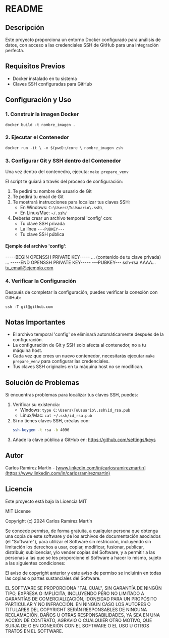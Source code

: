 # README

## Descripción
Este proyecto proporciona un entorno Docker configurado para análisis de datos, con acceso a las credenciales SSH de GitHub para una integración perfecta.

## Requisitos Previos
- Docker instalado en tu sistema
- Claves SSH configuradas para GitHub

## Configuración y Uso

### 1. Construir la imagen Docker
`docker build -t nombre_imagen .`

### 2. Ejecutar el Contenedor
`docker run -it \
-v $(pwd):/core \
nombre_imagen zsh`

### 3. Configurar Git y SSH dentro del Contenedor
Una vez dentro del contenedro, ejecuta:
`make prepare_venv`

El script te guiará a través del proceso de configuración:
1. Te pedirá tu nombre de usuario de Git
2. Te pedirá tu email de Git
3. Te mostrará instrucciones para localizar tus claves SSH:
   - En Windows: `C:\Users\TuUsuario\.ssh\`
   - En Linux/Mac: `~/.ssh/`
4. Deberás crear un archivo temporal 'config' con:
   - Tu clave SSH privada
   - La línea `---PUBKEY---`
   - Tu clave SSH pública

#### Ejemplo del archivo 'config':

-----BEGIN OPENSSH PRIVATE KEY-----
... (contenido de tu clave privada) ...
-----END OPENSSH PRIVATE KEY-----
---PUBKEY---
ssh-rsa AAAA... tu_email@ejemplo.com


### 4. Verificar la Configuración
Después de completar la configuración, puedes verificar la conexión con GitHub:

`ssh -T git@github.com`


## Notas Importantes
- El archivo temporal 'config' se eliminará automáticamente después de la configuración.
- La configuración de Git y SSH solo afecta al contenedor, no a tu máquina host.
- Cada vez que crees un nuevo contenedor, necesitarás ejecutar `make prepare_venv` para configurar las credenciales.
- Tus claves SSH originales en tu máquina host no se modifican.

## Solución de Problemas
Si encuentras problemas para localizar tus claves SSH, puedes:
1. Verificar su existencia:
   - Windows: `type C:\Users\TuUsuario\.ssh\id_rsa.pub`
   - Linux/Mac: `cat ~/.ssh/id_rsa.pub`
2. Si no tienes claves SSH, créalas con:
   ```bash
   ssh-keygen -t rsa -b 4096
   ```
3. Añade la clave pública a GitHub en: https://github.com/settings/keys

## Autor
Carlos Ramírez Martín - [www.linkedin.com/in/carlosramirezmartin](https://www.linkedin.com/in/carlosramirezmartin)

## Licencia
Este proyecto está bajo la Licencia MIT

MIT License

Copyright (c) 2024 Carlos Ramírez Martín

Se concede permiso, de forma gratuita, a cualquier persona que obtenga una copia de este software y de los archivos de documentación asociados (el "Software"), para utilizar el Software sin restricción, incluyendo sin limitación los derechos a usar, copiar, modificar, fusionar, publicar, distribuir, sublicenciar, y/o vender copias del Software, y a permitir a las personas a las que se les proporcione el Software a hacer lo mismo, sujeto a las siguientes condiciones:

El aviso de copyright anterior y este aviso de permiso se incluirán en todas las copias o partes sustanciales del Software.

EL SOFTWARE SE PROPORCIONA "TAL CUAL", SIN GARANTÍA DE NINGÚN TIPO, EXPRESA O IMPLÍCITA, INCLUYENDO PERO NO LIMITADO A GARANTÍAS DE COMERCIALIZACIÓN, IDONEIDAD PARA UN PROPÓSITO PARTICULAR Y NO INFRACCIÓN. EN NINGÚN CASO LOS AUTORES O TITULARES DEL COPYRIGHT SERÁN RESPONSABLES DE NINGUNA RECLAMACIÓN, DAÑOS U OTRAS RESPONSABILIDADES, YA SEA EN UNA ACCIÓN DE CONTRATO, AGRAVIO O CUALQUIER OTRO MOTIVO, QUE SURJA DE O EN CONEXIÓN CON EL SOFTWARE O EL USO U OTROS TRATOS EN EL SOFTWARE.
